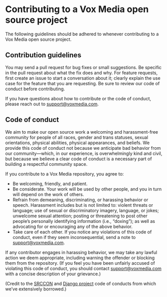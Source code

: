 # Contributing to a Vox Media open source project

The following guidelines should be adhered to whenever contributing to a Vox Media open source project.

## Contribution guidelines

You may send a pull request for bug fixes or small suggestions. Be specific in the pull request about what the fix does and why. For feature requests, first create an issue to start a conversation about it; clearly explain the use case for the feature that you are requesting. Be sure to review our code of conduct before contributing.

If you have questions about how to contribute or the code of conduct, please reach out to support@voxmedia.com.

## Code of conduct

We aim to make our open source work a welcoming and harassment-free community for people of all races, gender and trans statuses, sexual orientations, physical abilities, physical appearances, and beliefs. We provide this code of conduct not because we anticipate bad behavior from our community—which, in our experience, is overwhelmingly kind and civil, but because we believe a clear code of conduct is a necessary part of building a respectful community space.

If you contribute to a Vox Media repository, you agree to:

* Be welcoming, friendly, and patient.
* Be considerate. Your work will be used by other people, and you in turn will depend on the work of others. 
* Refrain from demeaning, discriminating, or harassing behavior or speech. Harassment includes but is not limited to: violent threats or language; use of sexual or discriminatory imagery, language, or jokes; unwelcome sexual attention; posting or threatening to post other people’s personally identifying information (i.e., “doxing”); as well as advocating for or encouraging any of the above behavior.
* Take care of each other. If you notice any violations of this code of conduct, even if they seem inconsequential, send a note to support@voxmedia.com.

If any contributor engages in harassing behavior, we may take any lawful action we deem appropriate, including warning the offender or blocking them from the repository. (If you feel you have been unfairly accused of violating this code of conduct, you should contact support@voxmedia.com with a concise description of your grievance.)

(Credit to the [SRCCON](http://srccon.org/conduct/) and [Django project](https://www.djangoproject.com/conduct/) code of conducts from which we’ve extensively borrowed.)
